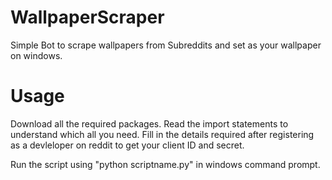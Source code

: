# WallpaperScraper

Simple Bot to scrape wallpapers from Subreddits and set as your wallpaper on windows.

# Usage 

Download all the required packages. Read the import statements to understand which all you need.
Fill in the details required after registering as a devleloper on reddit to get your client ID and secret.

Run the script using "python scriptname.py" in windows command prompt. 
